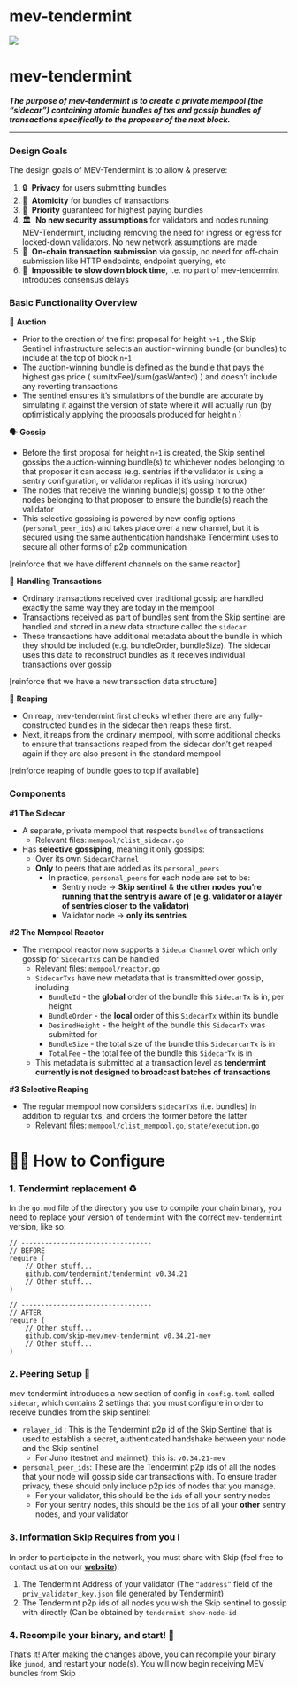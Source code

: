 # mev-tendermint

![](https://s3.us-west-2.amazonaws.com/secure.notion-static.com/33ea763f-bfa3-4c65-ad35-ad0ee1fd312d/Group_6.png?X-Amz-Algorithm=AWS4-HMAC-SHA256&X-Amz-Content-Sha256=UNSIGNED-PAYLOAD&X-Amz-Credential=AKIAT73L2G45EIPT3X45%2F20220921%2Fus-west-2%2Fs3%2Faws4_request&X-Amz-Date=20220921T004412Z&X-Amz-Expires=3600&X-Amz-Signature=da5c1352a65fb61d2fc143d8c1293689fe7e1cd21cd834516338f2812d66cf84&X-Amz-SignedHeaders=host&x-id=GetObject)

# mev-tendermint

***The purpose of mev-tendermint is to create a private mempool (the “sidecar”) containing atomic bundles of txs and gossip bundles of transactions specifically to the proposer of the next block.***

---

### Design Goals

The design goals of MEV-Tendermint is to allow & preserve:

1. 🔒  **Privacy** for users submitting bundles
2. 🎁  **Atomicity** for bundles of transactions
3. 🐎  **Priority** guaranteed for highest paying bundles
4. 🏛  **No new security assumptions** for validators and nodes running MEV-Tendermint, including removing the need for ingress or egress for locked-down validators. No new network assumptions are made
5. 🔄  **On-chain transaction submission** via gossip, no need for off-chain submission like HTTP endpoints, endpoint querying, etc
6. 💨  **Impossible to slow down block time**, i.e. no part of mev-tendermint introduces consensus delays

### Basic Functionality Overview

🏦 **Auction**

- Prior to the creation of the first proposal for height `n+1` , the Skip Sentinel infrastructure selects an auction-winning bundle (or bundles) to include at the top of block `n+1`
- The auction-winning bundle is defined as the bundle that pays the highest gas price ( sum(txFee)/sum(gasWanted) ) and doesn’t include any reverting transactions
- The sentinel ensures it’s simulations of the bundle are accurate by simulating it against the version of state where it will actually run (by optimistically applying the proposals produced for height `n` )

🗣️ **Gossip**

- Before the first proposal for height `n+1` is created, the Skip sentinel gossips the auction-winning bundle(s) to whichever nodes belonging to that proposer it can access (e.g. sentries if the validator is using a sentry configuration, or validator replicas if it’s using horcrux)
- The nodes that receive the winning bundle(s) gossip it to the other nodes belonging to that proposer to ensure the bundle(s) reach the validator
- This selective gossiping is powered by new config options (`personal_peer_ids`) and takes place over a new channel, but it is secured using the same authentication handshake Tendermint uses to secure all other forms of p2p communication

[reinforce that we have different channels on the same reactor]

🏒 **Handling Transactions**

- Ordinary transactions received over traditional gossip are handled exactly the same way they are today in the mempool
- Transactions received as part of bundles sent from the Skip sentinel are handled and stored in a new data structure called the `sidecar`
- These transactions have additional metadata about the bundle in which they should be included (e.g. bundleOrder, bundleSize). The sidecar uses this data to reconstruct bundles as it receives individual transactions over gossip

[reinforce that we have a new transaction data structure]

🚜 **Reaping** 

- On reap, mev-tendermint first checks whether there are any fully-constructed bundles in the sidecar then reaps these first.
- Next, it reaps from the ordinary mempool, with some additional checks to ensure that transactions reaped from the sidecar don’t get reaped again if they are also present in the standard mempool

[reinforce reaping of bundle goes to top if available]

### Components

**#1 The Sidecar**

- A separate, private mempool that respects `bundles` of transactions
    - Relevant files: `mempool/clist_sidecar.go`
- Has **selective gossiping**, meaning it only gossips:
    - Over its own `SidecarChannel`
    - **Only** to peers that are added as its `personal_peers`
        - In practice, `personal_peers` for each node are set to be:
            - Sentry node →  **Skip sentinel** & **the other nodes you’re running that the sentry is aware of (e.g. validator or a layer of sentries closer to the validator)**
            - Validator node → **only its sentries**

**#2 The Mempool Reactor**

- The mempool reactor now supports a `SidecarChannel` over which only gossip for `SidecarTxs` can be handled
    - Relevant files: `mempool/reactor.go`
    - `SidecarTxs` have new metadata that is transmitted over gossip, including
        - `BundleId` - the **global** order of the bundle this `SidecarTx` is in, per height
        - `BundleOrder` - the **local** order of this `SidecarTx` within its bundle
        - `DesiredHeight` - the height of the bundle this `SidecarTx` was submitted for
        - `BundleSize` - the total size of the bundle this `SidecarcarTx` is in
        - `TotalFee` - the total fee of the bundle this `SidecarTx` is in
    - This metadata is submitted at a transaction level as **tendermint currently is not designed to broadcast batches of transactions**

**#3 Selective Reaping**

- The regular mempool now considers `sidecarTxs` (i.e. bundles) in addition to regular txs, and orders the former before the latter
    - Relevant files: `mempool/clist_mempool.go`, `state/execution.go`

# 👨‍💻 How to Configure

### 1. Tendermint replacement ♻️

In the `go.mod` file of the directory you use to compile your chain binary, you need to replace your version of `tendermint` with the correct `mev-tendermint` version, like so:

```tsx
// ---------------------------------
// BEFORE
require (
	// Other stuff...
	github.com/tendermint/tendermint v0.34.21
	// Other stuff...
)

// ---------------------------------
// AFTER
require (
	// Other stuff...
	github.com/skip-mev/mev-tendermint v0.34.21-mev
	// Other stuff...
)
```

### 2. Peering Setup 🤝

mev-tendermint introduces a new section of config in `config.toml` called `sidecar`, which contains 2 settings that you must configure in order to receive bundles from the skip sentinel: 

- `relayer_id` : This is the Tendermint p2p id of the Skip Sentinel that is used to establish a secret, authenticated handshake between your node and the Skip sentinel
    - For Juno (testnet and mainnet), this is: `v0.34.21-mev`
- `personal_peer_ids`: These are the Tendermint p2p ids of all the nodes that your node will gossip side car transactions with. To ensure trader privacy, these should only include p2p ids of nodes that you manage.
    - For your validator, this should be the `ids` of all your sentry nodes
    - For your sentry nodes, this should be the `ids` of all your **other** sentry nodes, and your validator

### 3. Information Skip Requires from you  ℹ️

In order to participate in the network, you must share with Skip (feel free to contact us at on our **[website](https://skip.money/)**): 

1. The Tendermint Address of your validator (The `“address”` field of the `priv_validator_key.json` file generated by Tendermint)
2. The Tendermint p2p ids of all nodes you wish the Skip sentinel to gossip with directly (Can be obtained by `tendermint show-node-id`

### 4. Recompile your binary, and start! 🎉

That’s it! After making the changes above, you can recompile your binary like `junod`, and restart your node(s). You will now begin receiving MEV bundles from Skip